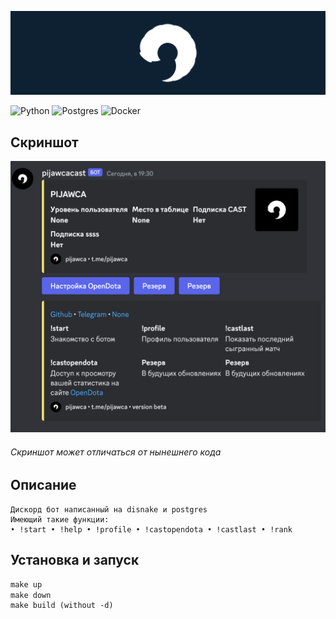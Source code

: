 ![logo](https://raw.githubusercontent.com/pijawca/pijawca/main/resources/logo.png) 

![Python](https://img.shields.io/badge/python-3670A0?style=for-the-badge&logo=python&logoColor=ffdd54)
![Postgres](https://img.shields.io/badge/postgres-%23316192.svg?style=for-the-badge&logo=postgresql&logoColor=white)
![Docker](https://img.shields.io/badge/docker-%230db7ed.svg?style=for-the-badge&logo=docker&logoColor=white)

## Скриншот
![](https://raw.githubusercontent.com/pijawca/pijawca/main/resources/pijawcacast_preview.png)
###### Скриншот может отличаться от нынешнего кода

## Описание
```
Дискорд бот написанный на disnake и postgres
Имеющий такие функции:
• !start • !help • !profile • !castopendota • !castlast • !rank
```

## Установка и запуск
```makefile
make up
make down
make build (without -d)
```